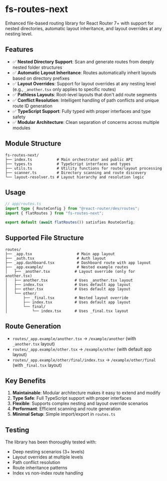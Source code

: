 # fs-routes-next

Enhanced file-based routing library for React Router 7+ with support for nested directories, automatic layout inheritance, and layout overrides at any nesting level.

## Features

- ✅ **Nested Directory Support**: Scan and generate routes from deeply nested folder structures
- ✅ **Automatic Layout Inheritance**: Routes automatically inherit layouts based on directory prefixes
- ✅ **Layout Overrides**: Support for layout overrides at any nesting level (e.g., `_another.tsx` only applies to specific routes)
- ✅ **Pathless Layouts**: Root-level layouts that don't add route segments
- ✅ **Conflict Resolution**: Intelligent handling of path conflicts and unique route ID generation
- ✅ **TypeScript Support**: Fully typed with proper interfaces and type safety
- ✅ **Modular Architecture**: Clean separation of concerns across multiple modules

## Module Structure

```
fs-routes-next/
├── index.ts           # Main orchestrator and public API
├── types.ts           # TypeScript interfaces and types
├── utils.ts           # Utility functions for route/layout processing
├── scanner.ts         # Directory scanning and route discovery
└── layout-resolver.ts # Layout hierarchy and resolution logic
```

## Usage

```typescript
// app/routes.ts
import type { RouteConfig } from "@react-router/dev/routes";
import { flatRoutes } from "fs-routes-next";

export default (await flatRoutes()) satisfies RouteConfig;
```

## Supported File Structure

```
routes/
├── _app.tsx                    # Main app layout
├── _auth.tsx                   # Auth layout  
├── _app.dashboard.tsx          # Dashboard route with app layout
├── _app.example/               # Nested example routes
│   ├── _another.tsx           # Layout override (only for another.tsx)
│   ├── another.tsx            # Uses _another.tsx layout
│   ├── index.tsx              # Uses default app layout
│   ├── other.tsx              # Uses default app layout
│   └── other/
│       ├── _final.tsx         # Nested layout override
│       ├── index.tsx          # Uses default app layout
│       └── final/
│           └── index.tsx      # Uses _final.tsx layout
```

## Route Generation

- `routes/_app.example/another.tsx` → `/example/another` (with `_another.tsx` layout)
- `routes/_app.example/other.tsx` → `/example/other` (with default app layout)
- `routes/_app.example/other/final/index.tsx` → `/example/other/final` (with `_final.tsx` layout)

## Key Benefits

1. **Maintainable**: Modular architecture makes it easy to extend and modify
2. **Type Safe**: Full TypeScript support with proper interfaces
3. **Flexible**: Supports complex nesting and layout override scenarios
4. **Performant**: Efficient scanning and route generation
5. **Minimal Setup**: Simple import/export in `routes.ts`

## Testing

The library has been thoroughly tested with:
- Deep nesting scenarios (3+ levels)
- Layout overrides at multiple levels
- Path conflict resolution
- Route inheritance patterns
- Index vs non-index route handling

